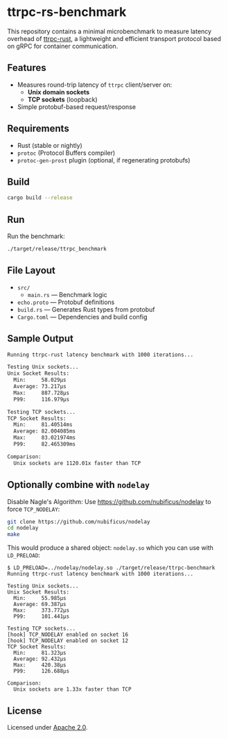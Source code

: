 # ttrpc-rs-benchmark

This repository contains a minimal microbenchmark to measure latency overhead
of [ttrpc-rust](https://github.com/containerd/ttrpc-rust), a lightweight and
efficient transport protocol based on gRPC for container communication.

## Features

- Measures round-trip latency of `ttrpc` client/server on:
  - **Unix domain sockets**
  - **TCP sockets** (loopback)
- Simple protobuf-based request/response

## Requirements

- Rust (stable or nightly)
- `protoc` (Protocol Buffers compiler)
- `protoc-gen-prost` plugin (optional, if regenerating protobufs)

## Build

```bash
cargo build --release
```

## Run

Run the benchmark:

```bash
./target/release/ttrpc_benchmark
```
## File Layout

- `src/`
  - `main.rs` — Benchmark logic
- `echo.proto` — Protobuf definitions
- `build.rs` — Generates Rust types from protobuf
- `Cargo.toml` — Dependencies and build config

## Sample Output

```bash
Running ttrpc-rust latency benchmark with 1000 iterations...

Testing Unix sockets...
Unix Socket Results:
  Min:     58.029µs
  Average: 73.217µs
  Max:     887.728µs
  P99:     116.979µs

Testing TCP sockets...
TCP Socket Results:
  Min:     81.40514ms
  Average: 82.004085ms
  Max:     83.021974ms
  P99:     82.465309ms

Comparison:
  Unix sockets are 1120.01x faster than TCP
```

## Optionally combine with `nodelay`

Disable Nagle's Algorithm: Use https://github.com/nubificus/nodelay to force `TCP_NODELAY`:

```bash
git clone https://github.com/nubificus/nodelay
cd nodelay
make
```

This would produce a shared object: `nodelay.so` which you can use with `LD_PRELOAD`:

```console
$ LD_PRELOAD=../nodelay/nodelay.so ./target/release/ttrpc-benchmark
Running ttrpc-rust latency benchmark with 1000 iterations...

Testing Unix sockets...
Unix Socket Results:
  Min:     55.985µs
  Average: 69.387µs
  Max:     373.772µs
  P99:     101.441µs

Testing TCP sockets...
[hook] TCP_NODELAY enabled on socket 16
[hook] TCP_NODELAY enabled on socket 12
TCP Socket Results:
  Min:     81.323µs
  Average: 92.432µs
  Max:     420.38µs
  P99:     126.688µs

Comparison:
  Unix sockets are 1.33x faster than TCP
```

## License

Licensed under [Apache 2.0](LICENSE).
